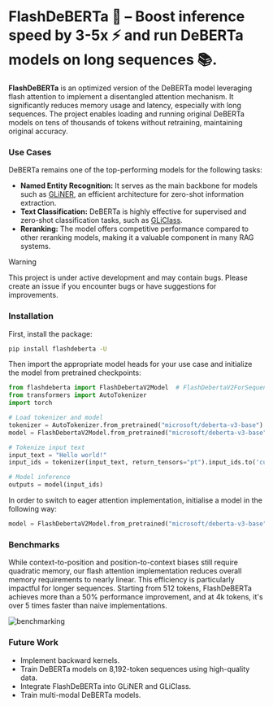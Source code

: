 # FlashDeBERTa 🦾 – Boost inference speed by 3-5x ⚡ and run DeBERTa models on long sequences 📚.

**FlashDeBERTa** is an optimized version of the DeBERTa model leveraging flash attention to implement a disentangled attention mechanism. It significantly reduces memory usage and latency, especially with long sequences. The project enables loading and running original DeBERTa models on tens of thousands of tokens without retraining, maintaining original accuracy.

### Use Cases

DeBERTa remains one of the top-performing models for the following tasks:

- **Named Entity Recognition:** It serves as the main backbone for models such as [GLiNER](https://github.com/urchade/GLiNER), an efficient architecture for zero-shot information extraction.
- **Text Classification:** DeBERTa is highly effective for supervised and zero-shot classification tasks, such as [GLiClass](https://github.com/Knowledgator/GLiClass).
- **Reranking:** The model offers competitive performance compared to other reranking models, making it a valuable component in many RAG systems.

> [!warning]
> This project is under active development and may contain bugs. Please create an issue if you encounter bugs or have suggestions for improvements.

### Installation

First, install the package:

```bash
pip install flashdeberta -U
```

Then import the appropriate model heads for your use case and initialize the model from pretrained checkpoints:

```python
from flashdeberta import FlashDebertaV2Model  # FlashDebertaV2ForSequenceClassification, FlashDebertaV2ForTokenClassification, etc.
from transformers import AutoTokenizer
import torch

# Load tokenizer and model
tokenizer = AutoTokenizer.from_pretrained("microsoft/deberta-v3-base")
model = FlashDebertaV2Model.from_pretrained("microsoft/deberta-v3-base").to('cuda')

# Tokenize input text
input_text = "Hello world!"
input_ids = tokenizer(input_text, return_tensors="pt").input_ids.to('cuda')

# Model inference
outputs = model(input_ids)
```

In order to switch to eager attention implementation, initialise a model in the following way:
```python
model = FlashDebertaV2Model.from_pretrained("microsoft/deberta-v3-base", _attn_implementation='eager').to('cuda')
```

### Benchmarks

While context-to-position and position-to-context biases still require quadratic memory, our flash attention implementation reduces overall memory requirements to nearly linear. This efficiency is particularly impactful for longer sequences. Starting from 512 tokens, FlashDeBERTa achieves more than a 50% performance improvement, and at 4k tokens, it's over 5 times faster than naive implementations.

![benchmarking](images/benchmarking.png)

### Future Work

- Implement backward kernels.
- Train DeBERTa models on 8,192-token sequences using high-quality data.
- Integrate FlashDeBERTa into GLiNER and GLiClass.
- Train multi-modal DeBERTa models.

